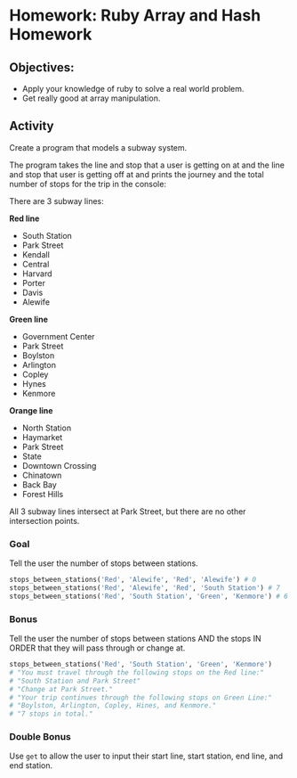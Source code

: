 # Homework: Ruby Array and Hash Homework

## Objectives:

- Apply your knowledge of ruby to solve a real world problem.
- Get really good at array manipulation.

## Activity

Create a program that models a subway system.

The program takes the line and stop that a user is getting on at and the line and stop that user is getting off at and prints the journey and the total number of stops for the trip in the console:

There are 3 subway lines:

**Red line**
- South Station
- Park Street
- Kendall
- Central
- Harvard
- Porter
- Davis
- Alewife

**Green line** 
- Government Center
- Park Street
- Boylston
- Arlington
- Copley
- Hynes
- Kenmore

**Orange line**
- North Station
- Haymarket
- Park Street
- State
- Downtown Crossing
- Chinatown
- Back Bay
- Forest Hills

All 3 subway lines intersect at Park Street, but there are no other intersection points.

### Goal

Tell the user the number of stops between stations.

```rb
stops_between_stations('Red', 'Alewife', 'Red', 'Alewife') # 0
stops_between_stations('Red', 'Alewife', 'Red', 'South Station') # 7
stops_between_stations('Red', 'South Station', 'Green', 'Kenmore') # 6
```

### Bonus

Tell the user the number of stops between stations AND the stops IN ORDER that they will pass through or change at.
```rb
stops_between_stations('Red', 'South Station', 'Green', 'Kenmore') 
# "You must travel through the following stops on the Red line:"
# "South Station and Park Street"
# "Change at Park Street."
# "Your trip continues through the following stops on Green Line:" 
# "Boylston, Arlington, Copley, Hines, and Kenmore."
# "7 stops in total."
```

### Double Bonus

Use `get` to allow the user to input their start line, start station, end line, and end station.
